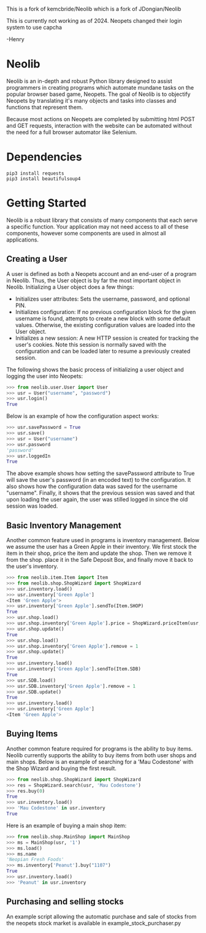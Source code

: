 This is a fork of kemcbride/Neolib which is a fork of JDongian/Neolib

This is currently not working as of 2024. Neopets changed their login system to use capcha

-Henry

Neolib
======

Neolib is an in-depth and robust Python library designed to assist programmers in creating programs which automate mundane tasks on the popular browser based game, Neopets. The goal of Neolib is to objectify Neopets by translating it's many objects and tasks into classes and functions that represent them.

Because most actions on Neopets are completed by submitting html POST and GET requests, interaction with the website can be automated without the need for a full browser automator like Selenium.

Dependencies
======

```
pip3 install requests
pip3 install beautifulsoup4
```

Getting Started
======

Neolib is a robust library that consists of many components that each serve a specific function. Your application may not need access to all of these components, however some components are used in almost all applications.

Creating a User
------

A user is defined as both a Neopets account and an end-user of a program in Neolib. Thus, the User object is by far the most important object in Neolib. Initializing a User object does a few things:

* Initializes user attributes: Sets the username, password, and optional PIN.
* Initializes configuration: If no previous configuration block for the given username is found, attempts to create a new block with some default values. Otherwise, the existing configuration values are loaded into the User object.
* Initializes a new session: A new HTTP session is created for tracking the user's cookies. Note this session is normally saved with the configuration and can be loaded later to resume a previously created session.

The following shows the basic process of initializing a user object and logging the user into Neopets:

```python
>>> from neolib.user.User import User
>>> usr = User("username", "password")
>>> usr.login()
True
```

Below is an example of how the configuration aspect works:

```python
>>> usr.savePassword = True
>>> usr.save()
>>> usr = User("username")
>>> usr.password
'password'
>>> usr.loggedIn
True
```

The above example shows how setting the savePassword attribute to True will save the user's password (in an encoded text) to the configuration. It also shows how the configuration data was saved for the username "username". Finally, it shows that the previous session was saved and that upon loading the user again, the user was stilled logged in since the old session was loaded.

Basic Inventory Management
------

Another common feature used in programs is inventory management. Below we assume the user has a Green Apple in their inventory. We first stock the item in their shop, price the item and update the shop. Then we remove it from the shop. place it in the Safe Deposit Box, and finally move it back to the user's inventory.

```python
>>> from neolib.item.Item import Item
>>> from neolib.shop.ShopWizard import ShopWizard
>>> usr.inventory.load()
>>> usr.inventory['Green Apple']
<Item 'Green Apple'>
>>> usr.inventory['Green Apple'].sendTo(Item.SHOP)
True
>>> usr.shop.load()
>>> usr.shop.inventory['Green Apple'].price = ShopWizard.priceItem(usr, 'Green Apple')
>>> usr.shop.update()
True
>>> usr.shop.load()
>>> usr.shop.inventory['Green Apple'].remove = 1
>>> usr.shop.update()
True
>>> usr.inventory.load()
>>> usr.inventory['Green Apple'].sendTo(Item.SDB)
True
>>> usr.SDB.load()
>>> usr.SDB.inventory['Green Apple'].remove = 1
>>> usr.SDB.update()
True
>>> usr.inventory.load()
>>> usr.inventory['Green Apple']
<Item 'Green Apple'>
```

Buying Items
------

Another common feature required for programs is the ability to buy items. Neolib currently supports the ability to buy items from both user shops and main shops. Below is an example of searching for a 'Mau Codestone' with the Shop Wizard and buying the first result.

```python
>>> from neolib.shop.ShopWizard import ShopWizard
>>> res = ShopWizard.search(usr, 'Mau Codestone')
>>> res.buy(0)
True
>>> usr.inventory.load()
>>> 'Mau Codestone' in usr.inventory
True
```

Here is an example of buying a main shop item:

```python
>>> from neolib.shop.MainShop import MainShop
>>> ms = MainShop(usr, '1')
>>> ms.load()
>>> ms.name
'Neopian Fresh Foods'
>>> ms.inventory['Peanut'].buy("1107")
True
>>> usr.inventory.load()
>>> 'Peanut' in usr.inventory
```

Purchasing and selling stocks
------

An example script allowing the automatic purchase and sale of stocks from the neopets stock market is available in example_stock_purchaser.py
